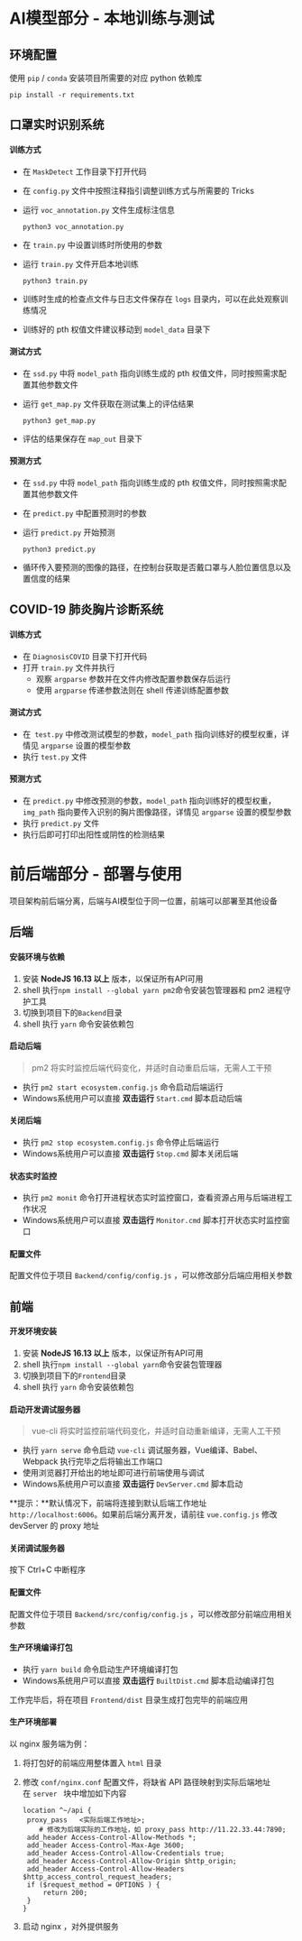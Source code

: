 # AI模型部分 - 本地训练与测试

## 环境配置

使用 `pip` / `conda` 安装项目所需要的对应 python 依赖库

```shell
pip install -r requirements.txt
```

## 口罩实时识别系统

#### 训练方式

- 在 `MaskDetect` 工作目录下打开代码

- 在 `config.py` 文件中按照注释指引调整训练方式与所需要的 Tricks

- 运行 `voc_annotation.py` 文件生成标注信息

  ```shell
  python3 voc_annotation.py
  ```

- 在 `train.py` 中设置训练时所使用的参数

- 运行 `train.py` 文件开启本地训练

  ```shell
  python3 train.py
  ```

- 训练时生成的检查点文件与日志文件保存在 `logs` 目录内，可以在此处观察训练情况
- 训练好的 pth 权值文件建议移动到 `model_data` 目录下

#### 测试方式

- 在 `ssd.py` 中将 `model_path` 指向训练生成的 pth 权值文件，同时按照需求配置其他参数文件

- 运行 `get_map.py` 文件获取在测试集上的评估结果

  ```shell
  python3 get_map.py
  ```

- 评估的结果保存在 `map_out` 目录下

#### 预测方式

- 在 `ssd.py` 中将 `model_path` 指向训练生成的 pth 权值文件，同时按照需求配置其他参数文件

- 在 `predict.py` 中配置预测时的参数

- 运行 `predict.py` 开始预测

  ```shell
  python3 predict.py
  ```

- 循环传入要预测的图像的路径，在控制台获取是否戴口罩与人脸位置信息以及置信度的结果

## COVID-19 肺炎胸片诊断系统

#### 训练方式

- 在 `DiagnosisCOVID` 目录下打开代码
- 打开 `train.py` 文件并执行
  - 观察 `argparse` 参数并在文件内修改配置参数保存后运行
  - 使用 `argparse` 传递参数法则在 shell 传递训练配置参数

#### 测试方式

- 在` test.py` 中修改测试模型的参数，`model_path` 指向训练好的模型权重，详情见 `argparse` 设置的模型参数
- 执行 `test.py` 文件

#### 预测方式

- 在 `predict.py` 中修改预测的参数，`model_path` 指向训练好的模型权重，`img_path` 指向要传入识别的胸片图像路径，详情见 `argparse` 设置的模型参数
- 执行 `predict.py` 文件
- 执行后即可打印出阳性或阴性的检测结果

# 前后端部分 - 部署与使用

项目架构前后端分离，后端与AI模型位于同一位置，前端可以部署至其他设备

## 后端

#### 安装环境与依赖

1. 安装 **NodeJS 16.13 以上** 版本，以保证所有API可用
2. shell 执行`npm install --global yarn pm2`命令安装包管理器和 pm2 进程守护工具
3. 切换到项目下的`Backend`目录
4. shell 执行 `yarn` 命令安装依赖包

#### 启动后端

> pm2 将实时监控后端代码变化，并适时自动重启后端，无需人工干预

- 执行 `pm2 start ecosystem.config.js` 命令启动后端运行
- Windows系统用户可以直接 **双击运行** `Start.cmd` 脚本启动后端

#### 关闭后端

- 执行 `pm2 stop ecosystem.config.js` 命令停止后端运行
- Windows系统用户可以直接 **双击运行** `Stop.cmd` 脚本关闭后端

#### 状态实时监控

- 执行 `pm2 monit` 命令打开进程状态实时监控窗口，查看资源占用与后端进程工作状况
- Windows系统用户可以直接 **双击运行** `Monitor.cmd` 脚本打开状态实时监控窗口

#### 配置文件

配置文件位于项目 `Backend/config/config.js` ，可以修改部分后端应用相关参数

## 前端

#### 开发环境安装

1. 安装 **NodeJS 16.13 以上** 版本，以保证所有API可用
2. shell 执行`npm install --global yarn`命令安装包管理器
3. 切换到项目下的`Frontend`目录
4. shell 执行 `yarn` 命令安装依赖包

#### 启动开发调试服务器

> vue-cli 将实时监控前端代码变化，并适时自动重新编译，无需人工干预

- 执行 `yarn serve` 命令启动 `vue-cli` 调试服务器，Vue编译、Babel、Webpack 执行完毕之后将输出工作端口
- 使用浏览器打开给出的地址即可进行前端使用与调试
- Windows系统用户可以直接 **双击运行** `DevServer.cmd` 脚本启动

**提示：**默认情况下，前端将连接到默认后端工作地址 `http://localhost:6006`。如果前后端分离开发，请前往 `vue.config.js` 修改 devServer 的 proxy 地址

#### 关闭调试服务器

按下 Ctrl+C 中断程序

#### 配置文件

配置文件位于项目 `Backend/src/config/config.js` ，可以修改部分前端应用相关参数 

#### 生产环境编译打包

- 执行 `yarn build` 命令启动生产环境编译打包
- Windows系统用户可以直接 **双击运行** `BuiltDist.cmd` 脚本启动编译打包

工作完毕后，将在项目 `Frontend/dist` 目录生成打包完毕的前端应用

#### 生产环境部署

以 nginx 服务端为例：

1. 将打包好的前端应用整体置入 `html` 目录

2. 修改 `conf/nginx.conf` 配置文件，将缺省 API 路径映射到实际后端地址  
   在 `server ` 块中增加如下内容

   ```nginx
   location ^~/api {
   	proxy_pass   <实际后端工作地址>;
       # 修改为后端实际的工作地址，如 proxy_pass http://11.22.33.44:7890; 
   	add_header Access-Control-Allow-Methods *;
   	add_header Access-Control-Max-Age 3600;
   	add_header Access-Control-Allow-Credentials true;
   	add_header Access-Control-Allow-Origin $http_origin;
   	add_header Access-Control-Allow-Headers $http_access_control_request_headers;
   	if ($request_method = OPTIONS ) {
   		return 200;
   	}
   }
   ```

3. 启动 nginx ，对外提供服务
